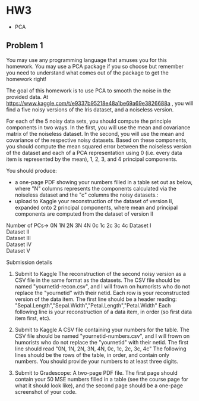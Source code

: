 # HW3  
- PCA

## Problem 1
You may use any programming language that amuses you for this homework. You may use a PCA package if you so choose but remember you need to understand what comes out of the package to get the homework right!

The goal of this homework is to use PCA to smooth the noise in the provided data. At https://www.kaggle.com/t/e9337b95218e48a1be69a69e3826688a , you will find a five noisy versions of the Iris dataset, and a noiseless version.

For each of the 5 noisy data sets, you should compute the principle components in two ways. In the first, you will use the mean and covariance matrix of the noiseless dataset. In the second, you will use the mean and covariance of the respective noisy datasets. Based on these components, you should compute the mean squared error between the noiseless version of the dataset and each of a PCA representation using 0 (i.e. every data item is represented by the mean), 1, 2, 3, and 4 principal components.

You should produce:

- a one-page PDF showing your numbers filled in a table set out as below, where "N" columns represents the components calculated via the noiseless dataset and the "c" columns the noisy datasets.:
- upload to Kaggle your reconstruction of the dataset of version II, expanded onto 2 principal components, where mean and principal components are computed from the dataset of version II
  
Number of PCs->	0N	1N	2N	3N	4N	0c	1c	2c	3c	4c
Dataset I										
Dataset II										
Dataset III										
Dataset IV										
Dataset V			
  
Submission details  
1. Submit to Kaggle The reconstruction of the second noisy version as a CSV file in the same format as the datasets. The CSV file should be named "yournetid-recon.csv", and I will frown on humorists who do not replace the "yournetid" with their netid. Each row is your reconstructed version of the data item. The first line should be a header reading:
"Sepal.Length","Sepal.Width","Petal.Length","Petal.Width" Each following line is your reconstruction of a data item, in order (so first data item first, etc).

2. Submit to Kaggle A CSV file containing your numbers for the table. The CSV file should be named "yournetid-numbers.csv", and I will frown on humorists who do not replace the "yournetid" with their netid. The first line should read
"0N, 1N, 2N, 3N, 4N, 0c, 1c, 2c, 3c, 4c" The following lines should be the rows of the table, in order, and contain only numbers. You should provide your numbers to at least three digits.

3. Submit to Gradescope: A two-page PDF file. The first page should contain your 50 MSE numbers filled in a table (see the course page for what it should look like), and the second page should be a one-page screenshot of your code.
